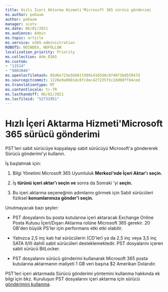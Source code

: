 ```yaml
---
title: Hızlı İçeri Aktarma Hizmeti'Microsoft 365 sürücü gönderimi
ms.author: pebaum
author: pebaum
manager: scotv
ms.date: 06/01/2021
ms.audience: Admin
ms.topic: article
ms.service: o365-administration
ROBOTS: NOINDEX, NOFOLLOW
localization_priority: Priority
ms.collection: Adm_O365
ms.custom:
- "11514"
- "9003046"
ms.openlocfilehash: 85d6e723e56b01fd9914165d8c9740f3b055947d
ms.sourcegitcommit: 1226e9a9601dc8fc8ec427235f3c2dd88ff84ced
ms.translationtype: MT
ms.contentlocale: tr-TR
ms.lasthandoff: 06/02/2021
ms.locfileid: "52731951"
---
```

# <a name="drive-shipping-in-the-microsoft-365-import-service"></a>Hızlı İçeri Aktarma Hizmeti'Microsoft 365 sürücü gönderimi

PST'leri sabit sürücüye kopyalayıp sabit sürücüyü Microsoft'a göndererek Sürücü gönderimi'yi kullanın.

İş başlatmak için:

1. Bilgi Yönetimi Microsoft 365 Uyumluluk **Merkezi'nde İçeri Aktar'ı** **seçin.**

1. İş **türünü içeri aktar'ı seçin ve** sonra da Sonraki 'yi **seçin.**

1. Bu içeri aktarma seçeneğinin adımlarını görmek için Sabit sürücüleri fiziksel **konumlarımıza gönder'i seçin.**

Unutmayacak bazı şeyler:

- PST dosyalarını bu posta kutularına içeri aktaracak Exchange Online Posta Kutusu İçeri/Dışarı Aktarma rolüne Microsoft 365 gerekir.
20 GB'den büyük PS'ler için performans etki etki olabilir.

- Yalnızca 2,5 inç katı hal sürücülerin (CD'ler) ya da 2,5 inç veya 3,5 inç SATA II/III dahili sabit sürücüleri desteklemektedir.
PST dosyalarını içeren sabit sürücü BitLocker.

- PST dosyalarını sürücü gönderimi kullanarak Microsoft 365 posta kutularına aktarmanın maliyeti 1 GB veri başına $2 Amerikan Dolarıdır.

PST'leri içeri aktarmada Sürücü gönderimi yöntemini kullanma hakkında ek bilgi için bkz. Kuruluşun PST dosyalarını içeri aktarma için sürücü [gönderimini kullanma](/microsoft-365/compliance/use-drive-shipping-to-import-pst-files-to-office-365).